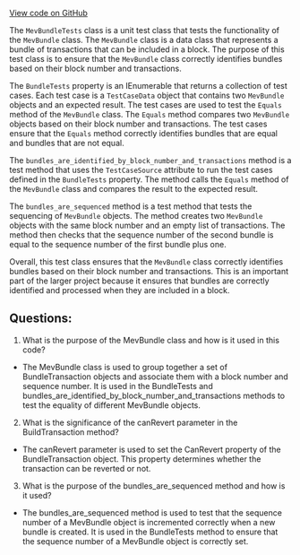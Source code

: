 [View code on GitHub](https://github.com/NethermindEth/nethermind/src/Nethermind/Nethermind.Mev.Test/MevBundleTests.cs)

The `MevBundleTests` class is a unit test class that tests the functionality of the `MevBundle` class. The `MevBundle` class is a data class that represents a bundle of transactions that can be included in a block. The purpose of this test class is to ensure that the `MevBundle` class correctly identifies bundles based on their block number and transactions.

The `BundleTests` property is an IEnumerable that returns a collection of test cases. Each test case is a `TestCaseData` object that contains two `MevBundle` objects and an expected result. The test cases are used to test the `Equals` method of the `MevBundle` class. The `Equals` method compares two `MevBundle` objects based on their block number and transactions. The test cases ensure that the `Equals` method correctly identifies bundles that are equal and bundles that are not equal.

The `bundles_are_identified_by_block_number_and_transactions` method is a test method that uses the `TestCaseSource` attribute to run the test cases defined in the `BundleTests` property. The method calls the `Equals` method of the `MevBundle` class and compares the result to the expected result.

The `bundles_are_sequenced` method is a test method that tests the sequencing of `MevBundle` objects. The method creates two `MevBundle` objects with the same block number and an empty list of transactions. The method then checks that the sequence number of the second bundle is equal to the sequence number of the first bundle plus one.

Overall, this test class ensures that the `MevBundle` class correctly identifies bundles based on their block number and transactions. This is an important part of the larger project because it ensures that bundles are correctly identified and processed when they are included in a block.
## Questions: 
 1. What is the purpose of the MevBundle class and how is it used in this code?
- The MevBundle class is used to group together a set of BundleTransaction objects and associate them with a block number and sequence number. It is used in the BundleTests and bundles_are_identified_by_block_number_and_transactions methods to test the equality of different MevBundle objects.

2. What is the significance of the canRevert parameter in the BuildTransaction method?
- The canRevert parameter is used to set the CanRevert property of the BundleTransaction object. This property determines whether the transaction can be reverted or not.

3. What is the purpose of the bundles_are_sequenced method and how is it used?
- The bundles_are_sequenced method is used to test that the sequence number of a MevBundle object is incremented correctly when a new bundle is created. It is used in the BundleTests method to ensure that the sequence number of a MevBundle object is correctly set.